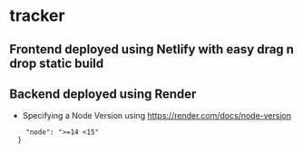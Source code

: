 # tracker

## Frontend deployed using Netlify with easy drag n drop static build
## Backend deployed using Render 
* Specifying a Node Version using https://render.com/docs/node-version
```"engines": {
    "node": ">=14 <15"
  }
```
